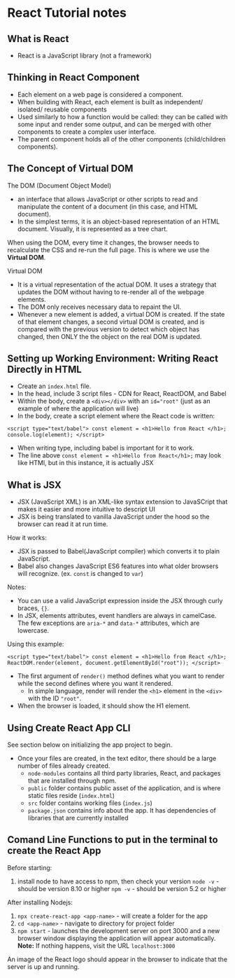 # React Tutorial notes

## What is React

- React is a JavaScript library (not a framework)

## Thinking in React Component

- Each element on a web page is considered a component.
- When building with React, each element is built as independent/ isolated/ reusable components
- Used similarly to how a function would be called: they can be called with some input and render some output, and can be merged with other components to create a complex user interface.
- The parent component holds all of the other components (child/children components).

## The Concept of Virtual DOM

The DOM (Document Object Model)

- an interface that allows JavaScript or other scripts to read and manipulate the content of a document (in this case, and HTML document).
- In the simplest terms, it is an object-based representation of an HTML document. Visually, it is represented as a tree chart.

When using the DOM, every time it changes, the browser needs to recalculate the CSS and re-run the full page. This is where we use the **Virtual DOM**.

Virtual DOM

- It is a virtual representation of the actual DOM. It uses a strategy that updates the DOM without having to re-render all of the webpage elements.
- The DOM only receives necessary data to repaint the UI.
- Whenever a new element is added, a virtual DOM is created. If the state of that element changes, a second virtual DOM is created, and is compared with the previous version to detect which object has changed, then ONLY the the object on the real DOM is updated.

## Setting up Working Environment: Writing React Directly in HTML

- Create an `index.html` file.
- In the head, include 3 script files - CDN for React, ReactDOM, and Babel
- Within the body, create a `<div></div>` with an `id="root"` (just as an example of where the application will live)
- In the body, create a script element where the React code is written:

`<script type="text/babel">
    const element = <h1>Hello from React </h1>;
    console.log(element);
</script>`

- When writing type, including babel is important for it to work.
- The line above `const element = <h1>Hello from React</h1>;` may look like HTMl, but in this instance, it is actually JSX

## What is JSX

- JSX (JavaScript XML) is an XML-like syntax extension to JavaSCript that makes it easier and more intuitive to descript UI
- JSX is being translated to vanilla JavaScript under the hood so the browser can read it at run time.

How it works:

- JSX is passed to Babel(JavaScript compiler) which converts it to plain JavaScript.
- Babel also changes JavaScript ES6 features into what older browsers will recognize. (ex. `const` is changed to `var`)

Notes:

- You can use a valid JavaScript expression inside the JSX through curly braces, `{}`.
- In JSX, elements attributes, event handlers are always in camelCase. The few exceptions are `aria-*` and `data-*` attributes, which are lowercase.

Using this example:

`<script type="text/babel">
    const element = <h1>Hello from React </h1>;
    ReactDOM.render(element, document.getElementById("root"));
</script>`

- The first argument of `render()` method defines what you want to render while the second defines where you want it rendered.
  - In simple language, render will render the `<h1>` element in the `<div>` with the ID `"root"`.
- When the browser is loaded, it should show the H1 element.

## Using Create React App CLI

See section below on initializing the app project to begin.

- Once your files are created, in the text editor, there should be a large number of files already created.
  - `node-modules` contains all third party libraries, React, and packages that are installed through npm.
  - `public` folder contains public asset of the application, and is where static files reside (`index.html`)
  - `src` folder contains working files (`index.js`)
  - `package.json` contains info about the app. It has dependencies of libraries that are currently installed

## Comand Line Functions to put in the terminal to create the React App

Before starting:

1. install node to have access to npm, then check your version
`node -v` - should be version 8.10 or higher
`npm -v` - should be version 5.2 or higher

After installing Nodejs:

1. `npx create-react-app <app-name>` - will create a folder for the app
2. `cd <app-name>` - navigate to directory for project folder
3. `npm start` - launches the development server on port 3000 and a new browser window displaying the application will appear automatically. **Note:** If nothing happens, visit the URL `localhost:3000`

An image of the React logo should appear in the browser to indicate that the server is up and running.

